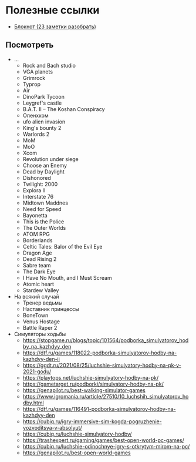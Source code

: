# Полезные ссылки

* [Блокнот (23 заметки разобрать)](https://www.evernote.com/client/web?login=true#/notebook/6d702315-9b82-48d1-b935-fc7a312e93c9/note/aa19b790-2c83-43a4-b575-789fb25e603d)

## Посмотреть

* ...
  * Rock and Bach studio
  * VGA planets
  * Grimrock
  * Тургор
  * Air
  * DinoPark Tycoon
  * Leygref's castle
  * B.A.T. II – The Koshan Conspiracy
  * Опенхком
  * ufo alien invasion
  * King's bounty 2
  * Warlords 2
  * MoM
  * MoO
  * Xcom
  * Revolution under siege
  * Сhoose an Enemy
  * Dead by Daylight
  * Dishonored
  * Twilight: 2000
  * Explora II
  * Interstate 76
  * Midtown Maddnes
  * Need for Speed
  * Bayonetta
  * This is the Police
  * The Outer Worlds
  * ATOM RPG
  * Borderlands
  * Celtic Tales: Balor of the Evil Eye
  * Dragon Age
  * Dead Rising 2
  * Sabre team
  * The Dark Eye
  * I Have No Mouth, and I Must Scream
  * Atomic heart  
  * Stardew Valley
* На всякий случай
  * Тренер ведьмы
  * Наставник принцессы
  * BoneTown
  * Venus Hostage
  * Battle Raper 2
* Симуляторы ходьбы
  * https://stopgame.ru/blogs/topic/101564/podborka_simulyatorov_hodby_na_kazhdyy_den
  * https://dtf.ru/games/118022-podborka-simulyatorov-hodby-na-kazhdyy-den-ii
  * https://ggdt.ru/2021/08/25/luchshie-simulyatory-hodby-na-pk-v-2021-godu/
  * https://playtops.net/luchshie-simulyatory-hodby-na-pk/
  * https://gametarget.ru/podborki/simulyatory-hodby-na-pk/
  * https://genapilot.ru/best-walking-simulator-games
  * https://www.igromania.ru/article/27510/10_luchshih_simulyatorov_hodby.html
  * https://dtf.ru/games/116491-podborka-simulyatorov-hodby-na-kazhdyy-den
  * https://cubiq.ru/igry-immersive-sim-kogda-pogruzhenie-vozvoditsya-v-absolyut/
  * https://cubiq.ru/luchshie-simulyatory-hodby/
  * https://trashexpert.ru/gaming/games/best-open-world-pc-games/
  * https://cubiq.ru/luchshie-odinochnye-igry-s-otkrytym-mirom-na-pc/
  * https://genapilot.ru/best-open-world-games
